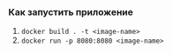### Как запустить приложение

1. `docker build . -t <image-name>`
2. `docker run -p 8080:8080 <image-name>`